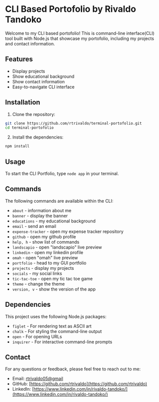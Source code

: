 # CLI Based Portofolio by Rivaldo Tandoko

Welcome to my CLI based portofolio! This is command-line interface(CLI) tool built with Node.js that showcase my portofolio, including my projects and contact information.

## Features
- Display projects
- Show educational background
- Show contact information
- Easy-to-navigate CLI interface

## Installation

1. Clone the repository:
```bash
git clone https://github.com/rtrivaldo/terminal-portofolio.git
cd terminal-portofolio
```

2. Install the dependencies:
```bash
npm install
```

## Usage
To start the CLI Portfolio, type `node app` in your terminal.

## Commands
The following commands are available within the CLI:
- `about` - information about me
- `banner` - display the banner
- `educations` - my educational background
- `email` - send an email
- `expense-tracker` - open my expense tracker repository
- `github` - open my github profile
- `help, h` - show list of commands
- `landscapio` - open "landscapio" live preview
- `linkedin` - open my linkedin profile
- `omah` - open "omah" live preview
- `portfolio` - head to my GUI portfolio
- `projects` - display my projects
- `socials` - my social links
- `tic-tac-toe` - open my tic tac toe game
- `theme` - change the theme
- `version, v` - show the version of the app

## Dependencies
This project uses the following Node.js packages:
- `figlet` - For rendering text as ASCII art
- `chalk` - For styling the command-line output
- `open` - For opening URLs
- `inquirer` - For interactive command-line prompts

## Contact
For any questions or feedback, please feel free to reach out to me:
- Email: [rtrivaldo05@gmail](mailto:rtrivaldo05@gmail)
- GitHub: [https://github.com/rtrivaldo](https://github.com/rtrivaldo)
- LinkedIn: [https://www.linkedin.com/in/rivaldo-tandoko/](https://www.linkedin.com/in/rivaldo-tandoko/)
